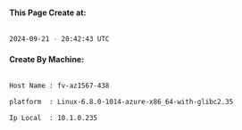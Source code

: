 
   
#### This Page Create at:

```bash

2024-09-21 - 20:42:43 UTC

```

#### Create By Machine:

```bash

Host Name : fv-az1567-438

platform  : Linux-6.8.0-1014-azure-x86_64-with-glibc2.35

Ip Local  : 10.1.0.235

```

